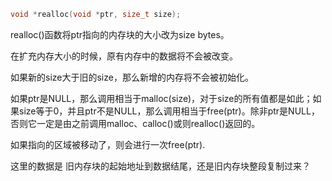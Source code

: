 ```c
void *realloc(void *ptr, size_t size);
```

realloc()函数将ptr指向的内存块的大小改为size bytes。



在扩充内存大小的时候，原有内存中的数据将不会被改变。





如果新的size大于旧的size，那么新增的内存将不会被初始化。

如果ptr是NULL，那么调用相当于malloc(size)，对于size的所有值都是如此；如果size等于0，并且ptr不是NULL，那么调用相当于free(ptr)。除非ptr是NULL，否则它一定是由之前调用malloc、calloc()或则realloc()返回的。

如果指向的区域被移动了，则会进行一次free(ptr).





这里的数据是 旧内存块的起始地址到数据结尾，还是旧内存块整段复制过来？